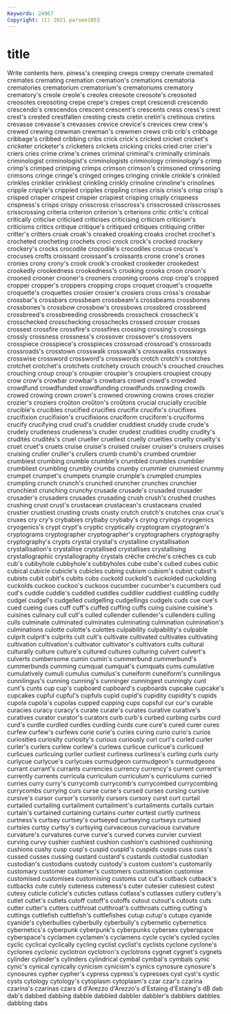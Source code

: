 ```yaml
---
Keywords: 24967
Copyright: (C) 2021 parsee1053
---
```


# title

Write contents here.
piness's creeping creeps creepy cremate cremated cremates cremating cremation cremation's
cremations crematoria crematories crematorium crematorium's crematoriums crematory crematory's creole creole's
creoles creosote creosote's creosoted creosotes creosoting crepe crepe's crepes crept
crescendi crescendo crescendo's crescendos crescent crescent's crescents cress cress's crest
crest's crested crestfallen cresting crests cretin cretin's cretinous cretins crevasse
crevasse's crevasses crevice crevice's crevices crew crew's crewed crewing crewman
crewman's crewmen crews crib crib's cribbage cribbage's cribbed cribbing cribs
crick crick's cricked cricket cricket's cricketer cricketer's cricketers crickets cricking
cricks cried crier crier's criers cries crime crime's crimes criminal
criminal's criminally criminals criminologist criminologist's criminologists criminology criminology's crimp crimp's
crimped crimping crimps crimson crimson's crimsoned crimsoning crimsons cringe cringe's
cringed cringes cringing crinkle crinkle's crinkled crinkles crinklier crinkliest crinkling
crinkly crinoline crinoline's crinolines cripple cripple's crippled cripples crippling crises
crisis crisis's crisp crisp's crisped crisper crispest crispier crispiest crisping
crisply crispness crispness's crisps crispy crisscross crisscross's crisscrossed crisscrosses crisscrossing
criteria criterion criterion's criterions critic critic's critical critically criticise criticised
criticises criticising criticism criticism's criticisms critics critique critique's critiqued critiques
critiquing critter critter's critters croak croak's croaked croaking croaks crochet
crochet's crocheted crocheting crochets croci crock crock's crocked crockery crockery's
crocks crocodile crocodile's crocodiles crocus crocus's crocuses crofts croissant croissant's
croissants crone crone's crones cronies crony crony's crook crook's crooked
crookeder crookedest crookedly crookedness crookedness's crooking crooks croon croon's crooned
crooner crooner's crooners crooning croons crop crop's cropped cropper cropper's
croppers cropping crops croquet croquet's croquette croquette's croquettes crosier crosier's
crosiers cross cross's crossbar crossbar's crossbars crossbeam crossbeam's crossbeams crossbones
crossbones's crossbow crossbow's crossbows crossbred crossbreed crossbreed's crossbreeding crossbreeds crosscheck
crosscheck's crosschecked crosschecking crosschecks crossed crosser crosses crossest crossfire crossfire's
crossfires crossing crossing's crossings crossly crossness crossness's crossover crossover's crossovers
crosspiece crosspiece's crosspieces crossroad crossroad's crossroads crossroads's crosstown crosswalk crosswalk's
crosswalks crossways crosswise crossword crossword's crosswords crotch crotch's crotches crotchet
crotchet's crotchets crotchety crouch crouch's crouched crouches crouching croup croup's
croupier croupier's croupiers croupiest croupy crow crow's crowbar crowbar's crowbars
crowd crowd's crowded crowdfund crowdfunded crowdfunding crowdfunds crowding crowds crowed
crowing crown crown's crowned crowning crowns crows crozier crozier's croziers
croûton croûton's croûtons crucial crucially crucible crucible's crucibles crucified crucifies
crucifix crucifix's crucifixes crucifixion crucifixion's crucifixions cruciform cruciform's cruciforms crucify
crucifying crud crud's cruddier cruddiest cruddy crude crude's crudely crudeness
crudeness's cruder crudest crudities crudity crudity's crudités crudités's cruel crueller
cruellest cruelly cruelties cruelty cruelty's cruet cruet's cruets cruise cruise's
cruised cruiser cruiser's cruisers cruises cruising cruller cruller's crullers crumb
crumb's crumbed crumbier crumbiest crumbing crumble crumble's crumbled crumbles crumblier
crumbliest crumbling crumbly crumbs crumby crummier crummiest crummy crumpet crumpet's
crumpets crumple crumple's crumpled crumples crumpling crunch crunch's crunched cruncher
crunches crunchier crunchiest crunching crunchy crusade crusade's crusaded crusader crusader's
crusaders crusades crusading crush crush's crushed crushes crushing crust crust's
crustacean crustacean's crustaceans crusted crustier crustiest crusting crusts crusty crutch
crutch's crutches crux crux's cruxes cry cry's crybabies crybaby crybaby's
crying cryings cryogenics cryogenics's crypt crypt's cryptic cryptically cryptogram cryptogram's
cryptograms cryptographer cryptographer's cryptographers cryptography cryptography's crypts crystal crystal's crystalline
crystallisation crystallisation's crystallise crystallised crystallises crystallising crystallographic crystallography crystals crèche
crèche's crèches cs cub cub's cubbyhole cubbyhole's cubbyholes cube cube's
cubed cubes cubic cubical cubicle cubicle's cubicles cubing cubism cubism's
cubist cubist's cubists cubit cubit's cubits cubs cuckold cuckold's cuckolded
cuckolding cuckolds cuckoo cuckoo's cuckoos cucumber cucumber's cucumbers cud cud's
cuddle cuddle's cuddled cuddles cuddlier cuddliest cuddling cuddly cudgel cudgel's
cudgelled cudgelling cudgellings cudgels cuds cue cue's cued cueing cues
cuff cuff's cuffed cuffing cuffs cuing cuisine cuisine's cuisines culinary
cull cull's culled cullender cullender's cullenders culling culls culminate culminated
culminates culminating culmination culmination's culminations culotte culotte's culottes culpability culpability's
culpable culprit culprit's culprits cult cult's cultivate cultivated cultivates cultivating
cultivation cultivation's cultivator cultivator's cultivators cults cultural culturally culture culture's
cultured cultures culturing culvert culvert's culverts cumbersome cumin cumin's cummerbund
cummerbund's cummerbunds cumming cumquat cumquat's cumquats cums cumulative cumulatively cumuli
cumulus cumulus's cuneiform cuneiform's cunnilingus cunnilingus's cunning cunning's cunninger cunningest
cunningly cunt cunt's cunts cup cup's cupboard cupboard's cupboards cupcake
cupcake's cupcakes cupful cupful's cupfuls cupid cupid's cupidity cupidity's cupids
cupola cupola's cupolas cupped cupping cups cupsful cur cur's curable
curacies curacy curacy's curate curate's curates curative curative's curatives curator
curator's curators curb curb's curbed curbing curbs curd curd's curdle
curdled curdles curdling curds cure cure's cured curer cures curfew
curfew's curfews curie curie's curies curing curio curio's curios curiosities
curiosity curiosity's curious curiously curl curl's curled curler curler's curlers
curlew curlew's curlews curlicue curlicue's curlicued curlicues curlicuing curlier curliest
curliness curliness's curling curls curly curlycue curlycue's curlycues curmudgeon curmudgeon's
curmudgeons currant currant's currants currencies currency currency's current current's currently
currents curricula curriculum curriculum's curriculums curried curries curry curry's currycomb
currycomb's currycombed currycombing currycombs currying curs curse curse's cursed curses
cursing cursive cursive's cursor cursor's cursorily cursors cursory curst curt
curtail curtailed curtailing curtailment curtailment's curtailments curtails curtain curtain's curtained
curtaining curtains curter curtest curtly curtness curtness's curtsey curtsey's curtseyed
curtseying curtseys curtsied curtsies curtsy curtsy's curtsying curvaceous curvacious curvature
curvature's curvatures curve curve's curved curves curvier curviest curving curvy
cushier cushiest cushion cushion's cushioned cushioning cushions cushy cusp cusp's
cuspid cuspid's cuspids cusps cuss cuss's cussed cusses cussing custard
custard's custards custodial custodian custodian's custodians custody custody's custom custom's
customarily customary customer customer's customers customisation customise customised customises customising
customs cut cut's cutback cutback's cutbacks cute cutely cuteness cuteness's
cuter cutesier cutesiest cutest cutesy cuticle cuticle's cuticles cutlass cutlass's
cutlasses cutlery cutlery's cutlet cutlet's cutlets cutoff cutoff's cutoffs cutout
cutout's cutouts cuts cutter cutter's cutters cutthroat cutthroat's cutthroats cutting
cutting's cuttings cuttlefish cuttlefish's cuttlefishes cutup cutup's cutups cyanide cyanide's
cyberbullies cyberbully cyberbully's cybernetic cybernetics cybernetics's cyberpunk cyberpunk's cyberpunks cybersex
cyberspace cyberspace's cyclamen cyclamen's cyclamens cycle cycle's cycled cycles cyclic
cyclical cyclically cycling cyclist cyclist's cyclists cyclone cyclone's cyclones cyclonic
cyclotron cyclotron's cyclotrons cygnet cygnet's cygnets cylinder cylinder's cylinders cylindrical
cymbal cymbal's cymbals cynic cynic's cynical cynically cynicism cynicism's cynics
cynosure cynosure's cynosures cypher cypher's cypress cypress's cypresses cyst cyst's
cystic cysts cytology cytology's cytoplasm cytoplasm's czar czar's czarina czarina's
czarinas czars d d'Arezzo d'Arezzo's d'Estaing d'Estaing's dB dab dab's
dabbed dabbing dabble dabbled dabbler dabbler's dabblers dabbles dabbling dabs
